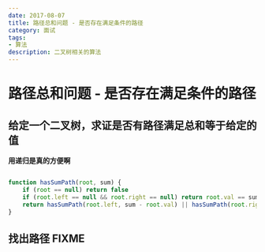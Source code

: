 ```yaml
---
date: 2017-08-07
title: 路径总和问题 - 是否存在满足条件的路径
category: 面试
tags:
- 算法
description: 二叉树相关的算法 
---
```

# 路径总和问题 - 是否存在满足条件的路径

## 给定一个二叉树，求证是否有路径满足总和等于给定的值  
**用递归是真的方便啊**


```js

function hasSumPath(root, sum) {
    if (root == null) return false
    if (root.left == null && root.right == null) return root.val == sum
    return hasSumPath(root.left, sum - root.val) || hasSumPath(root.right, sum - root.val)
}

```

## 找出路径 FIXME
